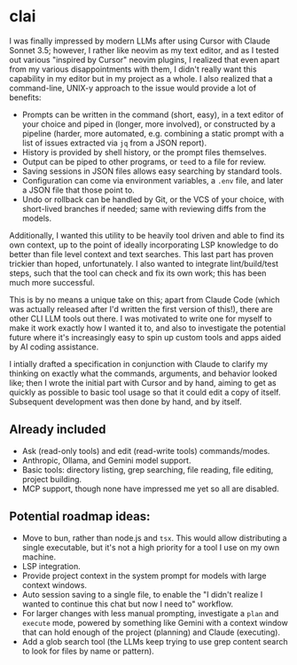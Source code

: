# clai

I was finally impressed by modern LLMs after using Cursor with Claude Sonnet 3.5; however, I rather like neovim as my text editor, and as I tested out various "inspired by Cursor" neovim plugins, I realized that even apart from my various disappointments with them, I didn't really want this capability in my editor but in my project as a whole. I also realized that a command-line, UNIX-y approach to the issue would provide a lot of benefits:

- Prompts can be written in the command (short, easy), in a text editor of your choice and piped in (longer, more involved), or constructed by a pipeline (harder, more automated, e.g. combining a static prompt with a list of issues extracted via `jq` from a JSON report).
- History is provided by shell history, or the prompt files themselves.
- Output can be piped to other programs, or `tee`d to a file for review.
- Saving sessions in JSON files allows easy searching by standard tools.
- Configuration can come via environment variables, a `.env` file, and later a JSON file that those point to.
- Undo or rollback can be handled by Git, or the VCS of your choice, with short-lived branches if needed; same with reviewing diffs from the models.

Additionally, I wanted this utility to be heavily tool driven and able to find its own context, up to the point of ideally incorporating LSP knowledge to do better than file level context and text searches. This last part has proven trickier than hoped, unfortunately. I also wanted to integrate lint/build/test steps, such that the tool can check and fix its own work; this has been much more successful.

This is by no means a unique take on this; apart from Claude Code (which was actually released after I'd written the first version of this!), there are other CLI LLM tools out there. I was motivated to write one for myself to make it work exactly how I wanted it to, and also to investigate the potential future where it's increasingly easy to spin up custom tools and apps aided by AI coding assistance.

I intially drafted a specification in conjunction with Claude to clarify my thinking on exactly what the commands, arguments, and behavior looked like; then I wrote the initial part with Cursor and by hand, aiming to get as quickly as possible to basic tool usage so that it could edit a copy of itself. Subsequent development was then done by hand, and by itself.

## Already included

- Ask (read-only tools) and edit (read-write tools) commands/modes.
- Anthropic, Ollama, and Gemini model support.
- Basic tools: directory listing, grep searching, file reading, file editing, project building.
- MCP support, though none have impressed me yet so all are disabled.

## Potential roadmap ideas:

- Move to bun, rather than node.js and `tsx`. This would allow distributing a single executable, but it's not a high priority for a tool I use on my own machine.
- LSP integration.
- Provide project context in the system prompt for models with large context windows.
- Auto session saving to a single file, to enable the "I didn't realize I wanted to continue this chat but now I need to" workflow.
- For larger changes with less manual prompting, investigate a `plan` and `execute` mode, powered by something like Gemini with a context window that can hold enough of the project (planning) and Claude (executing).
- Add a glob search tool (the LLMs keep trying to use grep content search to look for files by name or pattern).

